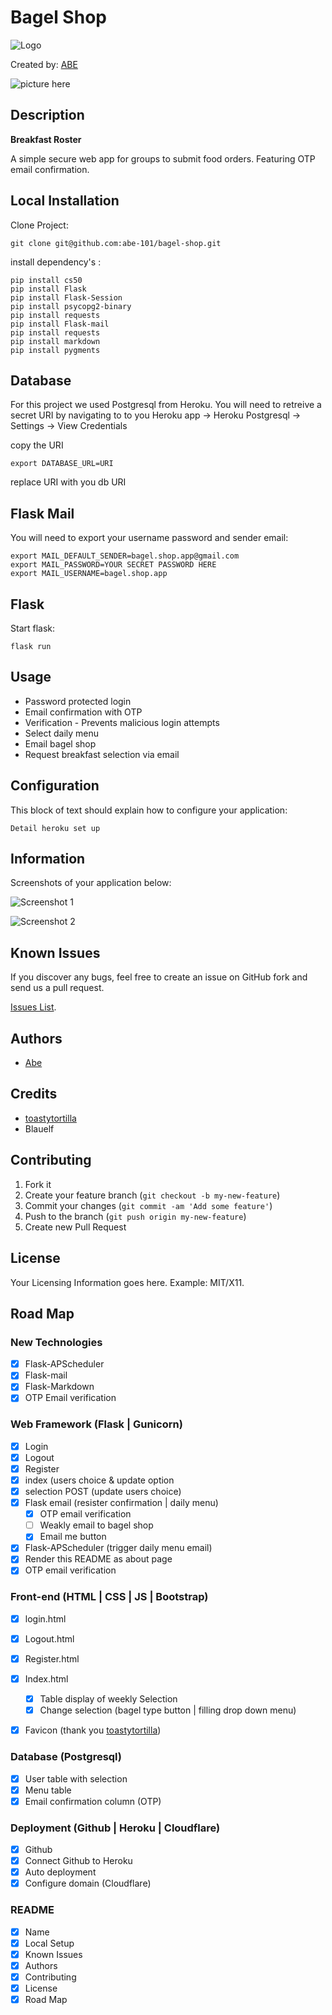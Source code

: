 # Bagel Shop
<!-- If you'd like to use a logo instead uncomment this code and remove the text above this line
-->
  ![Logo](https://github.com/abe-101/bagel-shop/blob/main/static/favicon-96x96.png)



Created by: [ABE](https://habet.dev/about)

![picture here](https://github.com/abe-101/bagel-shop/blob/main/static/bagel-shop.png)

## Description
**Breakfast Roster**

A simple secure web app for groups to submit food orders. Featuring OTP email confirmation. 

## Local Installation


Clone Project:

```console
git clone git@github.com:abe-101/bagel-shop.git
```

install dependency's :

```console
pip install cs50
pip install Flask
pip install Flask-Session
pip install psycopg2-binary
pip install requests
pip install Flask-mail
pip install requests
pip install markdown
pip install pygments
```
## Database ##
For this project we used Postgresql from Heroku.
You will need to retreive a secret URI by navigating to to you Heroku app -> Heroku Postgresql -> Settings -> View Credentials

copy the URI
```console
export DATABASE_URL=URI
```
replace URI with you db URI

## Flask Mail ##

You will need to export your username password and sender email:
```
export MAIL_DEFAULT_SENDER=bagel.shop.app@gmail.com
export MAIL_PASSWORD=YOUR SECRET PASSWORD HERE
export MAIL_USERNAME=bagel.shop.app
```

## Flask ##

Start flask:
```console
flask run
```


## Usage

* Password protected login
* Email confirmation with OTP
* Verification - Prevents malicious login attempts 
* Select daily menu
* Email bagel shop
* Request breakfast selection via email

## Configuration

This block of text should explain how to configure your application:

`Detail heroku set up`


## Information

Screenshots of your application below:

![Screenshot 1](https://github.com/abe-101/bagel-shop/blob/main/static/unverify.png)

![Screenshot 2](https://github.com/abe-101/bagel-shop/blob/main/static/otp.png)



## Known Issues

If you discover any bugs, feel free to create an issue on GitHub fork and
send us a pull request.

[Issues List](https://github.com/abe-101/bagel-shop/issues).

## Authors

* [Abe](https:github.com/abe-101)

## Credits

* [toastytortilla](https://github.com/toastytortilla)
* Blauelf



## Contributing

1. Fork it
2. Create your feature branch (`git checkout -b my-new-feature`)
3. Commit your changes (`git commit -am 'Add some feature'`)
4. Push to the branch (`git push origin my-new-feature`)
5. Create new Pull Request


## License

Your Licensing Information goes here. Example: MIT/X11.

## Road Map

### New Technologies
- [x] Flask-APScheduler
- [X] Flask-mail
- [x] Flask-Markdown
- [x] OTP Email verification

### Web Framework (Flask | Gunicorn)
- [x] Login
- [x] Logout
- [x] Register
- [x] index (users choice & update option
- [x] selection POST (update users choice)
- [x] Flask email (resister confirmation | daily menu)
    - [x] OTP email verification 
    - [ ] Weakly email to bagel shop
    - [x] Email me button
- [x] Flask-APScheduler (trigger daily menu email)
- [x] Render this README as about page
- [x] OTP email verification 

### Front-end (HTML | CSS | JS | Bootstrap)
- [x] login.html
- [x] Logout.html
- [x] Register.html
- [x] Index.html
	- [x] Table display of weekly Selection 
	- [x] Change selection (bagel type button | filling drop down menu)
- [x] Favicon (thank you [toastytortilla](https://github.com/toastytortilla))


### Database (Postgresql)
- [x] User table with selection
- [x] Menu table
- [x] Email confirmation column (OTP)

### Deployment (Github | Heroku | Cloudflare)
- [x] Github
- [x] Connect Github to Heroku
- [x] Auto deployment
- [x] Configure domain (Cloudflare)

### README
- [x] Name
- [x] Local Setup
- [x] Known Issues
- [x] Authors
- [x] Contributing
- [x] License
- [x] Road Map

